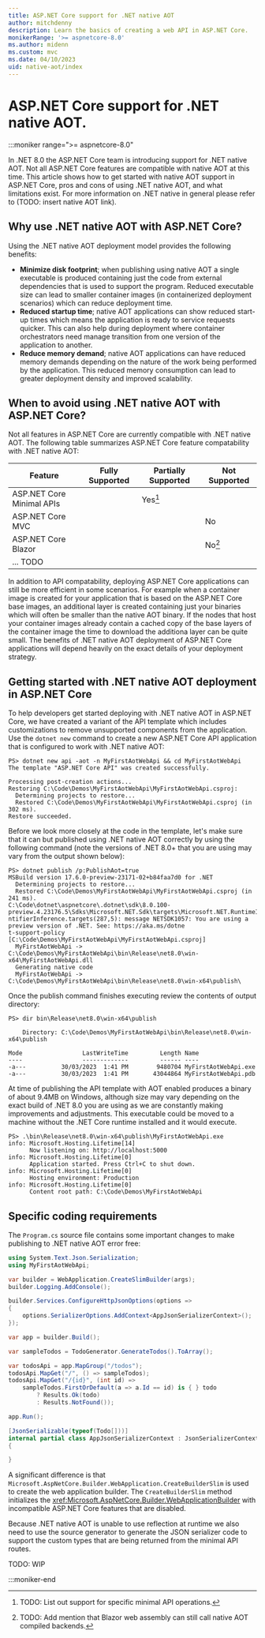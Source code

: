 ```yaml
---
title: ASP.NET Core support for .NET native AOT
author: mitchdenny
description: Learn the basics of creating a web API in ASP.NET Core.
monikerRange: '>= aspnetcore-8.0'
ms.author: midenn
ms.custom: mvc
ms.date: 04/10/2023
uid: native-aot/index
---
```

# ASP.NET Core support for .NET native AOT.

:::moniker range=">= aspnetcore-8.0"

In .NET 8.0 the ASP.NET Core team is introducing support for .NET native AOT. Not all ASP.NET Core features are compatible with native AOT at this time. This article shows how to get started with native AOT support in ASP.NET Core, pros and cons of using .NET native AOT, and what limitations exist. For more information on .NET native in general please refer to (TODO: insert native AOT link).

## Why use .NET native AOT with ASP.NET Core?

Using the .NET native AOT deployment model provides the following benefits:

* **Minimize disk footprint**; when publishing using native AOT a single executable is produced containing just the code from external dependencies that is used to support the program. Reduced executable size can lead to smaller container images (in containerized deployment scenarios) which can reduce deployment time.
* **Reduced startup time**; native AOT applications can show reduced start-up times which means the application is ready to service requests quicker. This can also help during deployment where container orchestrators need manage transition from one version of the application to another.
* **Reduce memory demand**; native AOT applications can have reduced memory demands depending on the nature of the work being performed by the application. This reduced memory consumption can lead to greater deployment density and improved scalability.

## When to avoid using .NET native AOT with ASP.NET Core?

Not all features in ASP.NET Core are currently compatible with .NET native AOT. The following table summarizes ASP.NET Core feature compatability with .NET native AOT:

| Feature                       | Fully Supported | Partially Supported | Not Supported |
| ----------------------------- | --------------- | ------------------- | ------------- |
| ASP.NET Core Minimal APIs     |                 | Yes[^1]             |               |
| ASP.NET Core MVC              |                 |                     | No            |
| ASP.NET Core Blazor           |                 |                     | No[^2]        |
| ... TODO                      |                 |                     |               |

In addition to API compatability, deploying ASP.NET Core applications can still be more efficient in some scenarios. For example when a container image is created for your application that is based on the ASP.NET Core base images, an additional layer is created containing just your binaries which will often be smaller than the native AOT binary. If the nodes that host your container images already contain a cached copy of the base layers of the container image the time to download the additiona layer can be quite small. The benefits of .NET native AOT deployment of ASP.NET Core applications will depend heavily on the exact details of your deployment strategy.

## Getting started with .NET native AOT deployment in ASP.NET Core

To help developers get started deploying with .NET native AOT in ASP.NET Core, we have created a variant of the API template which includes customizations to remove unsupported components from the application. Use the ```dotnet new``` command to create a new ASP.NET Core API application that is configured to work with .NET native AOT:

```
PS> dotnet new api -aot -n MyFirstAotWebApi && cd MyFirstAotWebApi
The template "ASP.NET Core API" was created successfully.

Processing post-creation actions...
Restoring C:\Code\Demos\MyFirstAotWebApi\MyFirstAotWebApi.csproj:
  Determining projects to restore...
  Restored C:\Code\Demos\MyFirstAotWebApi\MyFirstAotWebApi.csproj (in 302 ms).
Restore succeeded.
```

Before we look more closely at the code in the template, let's make sure that it can but published using .NET native AOT correctly by using the following command (note the versions of .NET 8.0+ that you are using may vary from the output shown below):

```
PS> dotnet publish /p:PublishAot=true
MSBuild version 17.6.0-preview-23171-02+b84faa7d0 for .NET
  Determining projects to restore...
  Restored C:\Code\Demos\MyFirstAotWebApi\MyFirstAotWebApi.csproj (in 241 ms).
C:\Code\dotnet\aspnetcore\.dotnet\sdk\8.0.100-preview.4.23176.5\Sdks\Microsoft.NET.Sdk\targets\Microsoft.NET.RuntimeIde
ntifierInference.targets(287,5): message NETSDK1057: You are using a preview version of .NET. See: https://aka.ms/dotne
t-support-policy [C:\Code\Demos\MyFirstAotWebApi\MyFirstAotWebApi.csproj]
  MyFirstAotWebApi -> C:\Code\Demos\MyFirstAotWebApi\bin\Release\net8.0\win-x64\MyFirstAotWebApi.dll
  Generating native code
  MyFirstAotWebApi -> C:\Code\Demos\MyFirstAotWebApi\bin\Release\net8.0\win-x64\publish\
```

Once the publish command finishes executing review the contents of output directory:

```
PS> dir bin\Release\net8.0\win-x64\publish

    Directory: C:\Code\Demos\MyFirstAotWebApi\bin\Release\net8.0\win-x64\publish

Mode                 LastWriteTime         Length Name
----                 -------------         ------ ----
-a---          30/03/2023  1:41 PM        9480704 MyFirstAotWebApi.exe
-a---          30/03/2023  1:41 PM       43044864 MyFirstAotWebApi.pdb
```

At time of publishing the API template with AOT enabled produces a binary of about 9.4MB on Windows, although size may vary depending on the exact build of .NET 8.0 you are using as we are constantly making improvements and adjustments. This executable could be moved to a machine without the .NET Core runtime installed and it would execute.

```
PS> .\bin\Release\net8.0\win-x64\publish\MyFirstAotWebApi.exe
info: Microsoft.Hosting.Lifetime[14]
      Now listening on: http://localhost:5000
info: Microsoft.Hosting.Lifetime[0]
      Application started. Press Ctrl+C to shut down.
info: Microsoft.Hosting.Lifetime[0]
      Hosting environment: Production
info: Microsoft.Hosting.Lifetime[0]
      Content root path: C:\Code\Demos\MyFirstAotWebApi
```

## Specific coding requirements

The ```Program.cs``` source file contains some important changes to make publishing to .NET native AOT error free:

```csharp
using System.Text.Json.Serialization;
using MyFirstAotWebApi;

var builder = WebApplication.CreateSlimBuilder(args);
builder.Logging.AddConsole();

builder.Services.ConfigureHttpJsonOptions(options =>
{
    options.SerializerOptions.AddContext<AppJsonSerializerContext>();
});

var app = builder.Build();

var sampleTodos = TodoGenerator.GenerateTodos().ToArray();

var todosApi = app.MapGroup("/todos");
todosApi.MapGet("/", () => sampleTodos);
todosApi.MapGet("/{id}", (int id) =>
    sampleTodos.FirstOrDefault(a => a.Id == id) is { } todo
        ? Results.Ok(todo)
        : Results.NotFound());

app.Run();

[JsonSerializable(typeof(Todo[]))]
internal partial class AppJsonSerializerContext : JsonSerializerContext
{

}
```

A significant difference is that `Microsoft.AspNetCore.Builder.WebApplication.CreateBuilderSlim` is used to create the web application builder.  The `CreateBuilderSlim` method initializes the <xref:Microsoft.AspNetCore.Builder.WebApplicationBuilder> with incompatible ASP.NET Core features that are disabled.
<!-- Update the preceding with the following when the .NET 8 API is published :
<xref:Microsoft.AspNetCore.Builder.WebApplication.CreateBuilderSlim%2A>
-->

Because .NET native AOT is unable to use reflection at runtime we also need to use the source generator to generate the JSON serializer code to support the custom types that are being returned from the minimal API routes.

TODO: WIP

[^1]: TODO: List out support for specific minimal API operations.
[^2]: TODO: Add mention that Blazor web assembly can still call native AOT compiled backends.

:::moniker-end
